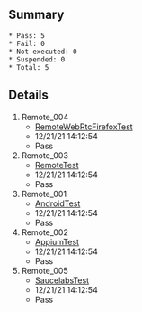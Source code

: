 ## Summary
	* Pass: 5
	* Fail: 0
	* Not executed: 0
	* Suspended: 0
	* Total: 5
## Details
1. Remote\_004
	* [RemoteWebRtcFirefoxTest ](..%2FTests%2FWindows%2Fautomation%2Fremote%2FRemoteWebRtcFirefoxTest.MD)
	* 12/21/21 14:12:54
	* Pass
2. Remote\_003
	* [RemoteTest ](..%2FTests%2FWindows%2Fautomation%2Fremote%2FRemoteTest.MD)
	* 12/21/21 14:12:54
	* Pass
3. Remote\_001
	* [AndroidTest ](..%2FTests%2FWindows%2Fautomation%2Fremote%2FAndroidTest.MD)
	* 12/21/21 14:12:54
	* Pass
4. Remote\_002
	* [AppiumTest ](..%2FTests%2FWindows%2Fautomation%2Fremote%2FAppiumTest.MD)
	* 12/21/21 14:12:54
	* Pass
5. Remote\_005
	* [SaucelabsTest ](..%2FTests%2FWindows%2Fautomation%2Fremote%2FSaucelabsTest.MD)
	* 12/21/21 14:12:54
	* Pass
